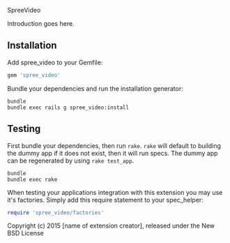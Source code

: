 SpreeVideo

Introduction goes here.

Installation
------------

Add spree_video to your Gemfile:

```ruby
gem 'spree_video'
```

Bundle your dependencies and run the installation generator:

```shell
bundle
bundle exec rails g spree_video:install
```

Testing
-------

First bundle your dependencies, then run `rake`. `rake` will default to building the dummy app if it does not exist, then it will run specs. The dummy app can be regenerated by using `rake test_app`.

```shell
bundle
bundle exec rake
```

When testing your applications integration with this extension you may use it's factories.
Simply add this require statement to your spec_helper:

```ruby
require 'spree_video/factories'
```

Copyright (c) 2015 [name of extension creator], released under the New BSD License
